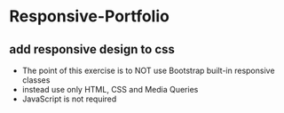 # Responsive-Portfolio

## add responsive design to css

* The point of this exercise is to NOT use Bootstrap built-in responsive classes
* instead use only HTML, CSS and Media Queries
* JavaScript is not required



